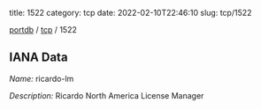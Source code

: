 title: 1522
category: tcp
date: 2022-02-10T22:46:10
slug: tcp/1522

[portdb](/) / [tcp](/category/tcp.html) / 1522


## IANA Data

_Name:_ ricardo-lm

_Description:_ Ricardo North America License Manager

